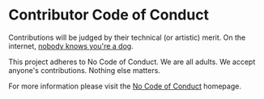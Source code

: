 # Contributor Code of Conduct

Contributions will be judged by their technical (or artistic) merit.
On the internet, [nobody knows you're a dog](https://upload.wikimedia.org/wikipedia/en/f/f8/Internet_dog.jpg).

This project adheres to No Code of Conduct.  We are all adults.  We accept anyone's contributions.  Nothing else matters.

For more information please visit the [No Code of Conduct](https://github.com/domgetter/NCoC) homepage.

